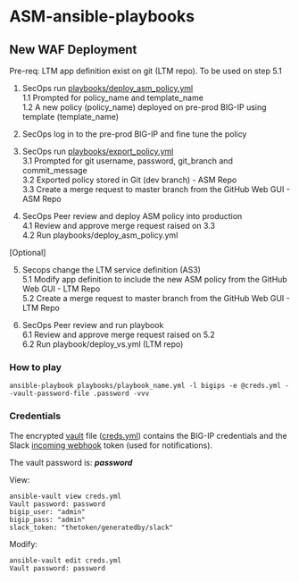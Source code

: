 # ASM-ansible-playbooks


## New WAF Deployment

Pre-req: LTM app definition exist on git (LTM repo). To be used on step 5.1

1. SecOps run [playbooks/deploy_asm_policy.yml](playbooks/deploy_asm_policy.yml)  
    1.1 Prompted for policy_name and template_name  
    1.2 A new policy (policy_name) deployed on pre-prod BIG-IP using template (template_name)  

2. SecOps log in to the pre-prod BIG-IP and fine tune the policy  

3. SecOps run [playbooks/export_policy.yml](playbooks/export_policy.yml)    
    3.1 Prompted for git username, password, git_branch and commit_message  
    3.2 Exported policy stored in Git (dev branch) - ASM Repo  
    3.3 Create a merge request to master branch from the GitHub Web GUI - ASM Repo  

4. SecOps Peer review and deploy ASM policy into production  
    4.1 Review and approve merge request raised on 3.3  
    4.2 Run playbooks/deploy_asm_policy.yml  

[Optional]  

5. Secops change the LTM service definition (AS3)  
    5.1 Modify app definition to include the new ASM policy from the GitHub Web GUI - LTM Repo  
    5.2 Create a merge request to master branch from the GitHub Web GUI - LTM Repo  

6. SecOps Peer review and run playbook  
    6.1 Review and approve merge request raised on 5.2  
    6.2 Run playbook/deploy_vs.yml (LTM repo)  


<!-- This is commented out. 
## Existing ASM Deployment

Pre-req: LTM app definition exist on git (IaC). To be used on step 3.3

1. SecOps run playbooks/deploy_asm_policy.yml
  1.1 Prompted for policy_name
  1.2 A new policy (policy_name) deployed on pre-prod BIG-IP using the copy on GitHub (source of truth)

2. SecOps log in to the pre-prod BIG-IP and fine tune the policy

3. SecOps run playbooks/export_policy.yml
  3.1 Prompted for git username and password
  3.2 Exported policy stored in Git (dev branch)
  3.3 Modify app definition (Increment version number) to include the new ASM policy (IaC) from the GitHub Web GUI
  3.4 Create a merge request to master branch from the GitHub Web GUI

4. SecOps Peer review
  4.1 Review and approve merge request raised on 3.4

5. SecOps run playbooks/deploy_asm_app.yml
  5.1 Update the ASM policy on prod BIG-IP
-->

### How to play

```
ansible-playbook playbooks/playbook_name.yml -l bigips -e @creds.yml --vault-password-file .password -vvv
```

### Credentials
The encrypted [vault](https://docs.ansible.com/ansible/latest/vault.html) file ([creds.yml](creds.yml)) contains the BIG-IP credentials and the Slack [incoming webhook](https://my.slack.com/services/new/incoming-webhook/) token (used for notifications).

The vault password is: **_password_**

View:
```shell
ansible-vault view creds.yml
Vault password: password
bigip_user: "admin"
bigip_pass: "admin"
slack_token: "thetoken/generatedby/slack"
```

Modify:
```shell
ansible-vault edit creds.yml
Vault password: password